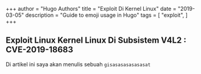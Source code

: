 +++
author = "Hugo Authors"
title = "Exploit Di Kernel Linux"
date = "2019-03-05"
description = "Guide to emoji usage in Hugo"
tags = [
    "exploit",
]
+++

## Exploit Linux Kernel Linux Di Subsistem V4L2 : CVE-2019-18683

Di artikel ini saya akan menulis sebuah <code>gisasasasasasasat</code>


